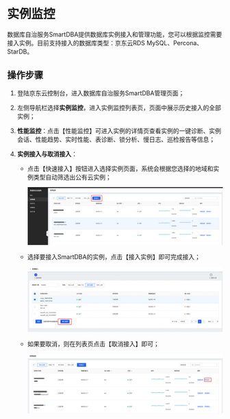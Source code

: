 # 实例监控

数据库自治服务SmartDBA提供数据库实例接入和管理功能，您可以根据监控需要接入实例。目前支持接入的数据库类型：京东云RDS MySQL、Percona、StarDB。

## 操作步骤

1. 登陆京东云控制台，进入数据库自治服务SmartDBA管理页面；

2. 左侧导航栏选择**实例监控**，进入实例监控列表页，页面中展示历史接入的全部实例；

3. **性能监控**：点击【性能监控】可进入实例的详情页查看实例的一键诊断、实例会话、性能趋势、实时性能、表诊断、锁分析、慢日志、巡检报告等信息；

4. **实例接入与取消接入**：

   - 点击【快速接入】按钮进入选择实例页面，系统会根据您选择的地域和实例类型自动筛选出公有云实例；

     ![image-20220713160336881](../../image/SmartDBA/image-20220713160336881.png)

   - 选择要接入SmartDBA的实例，点击【接入实例】即可完成接入；

     ![image-20220713160428304](../../image/SmartDBA/image-20220713160428304.png)

   - 如果要取消，则在列表页点击【取消接入】即可；

     ![image-20220713160634492](../../image/SmartDBA/image-20220713160634492.png)



